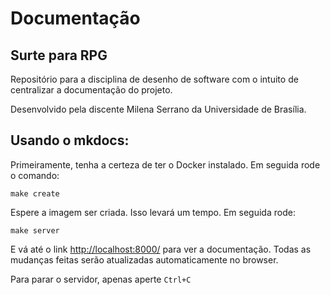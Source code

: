 ﻿# Documentação 
## Surte para RPG

Repositório para a disciplina de desenho de software com o intuito de centralizar a documentação do projeto.

Desenvolvido pela discente Milena Serrano da Universidade de Brasília. 

## Usando o mkdocs:

Primeiramente, tenha a certeza de ter o Docker instalado. Em seguida rode o comando:

```
make create 
```
Espere a imagem ser criada. Isso levará um tempo. Em seguida rode:

```
make server
```

E vá até o link [http://localhost:8000/](http://localhost:8000/) para ver a documentação. Todas as mudanças feitas serão atualizadas automaticamente no browser.

Para parar o servidor, apenas aperte `Ctrl+C`
